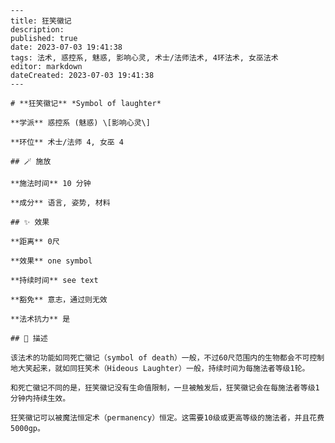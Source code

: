 
    ---
    title: 狂笑徽记
    description: 
    published: true
    date: 2023-07-03 19:41:38
    tags: 法术, 惑控系, 魅惑, 影响心灵, 术士/法师法术, 4环法术, 女巫法术
    editor: markdown
    dateCreated: 2023-07-03 19:41:38
    ---

    # **狂笑徽记** *Symbol of laughter*

    **学派** 惑控系 (魅惑) \[影响心灵\] 

    **环位** 术士/法师 4, 女巫 4

    ## 🪄 施放

    **施法时间** 10 分钟

    **成分** 语言, 姿势, 材料

    ## ✨ 效果  

    **距离** 0尺 

    **效果** one symbol 

    **持续时间** see text 

    **豁免** 意志，通过则无效

    **法术抗力** 是

    ## 📖 描述

    该法术的功能如同死亡徽记（symbol of death）一般，不过60尺范围内的生物都会不可控制地大笑起来，就如同狂笑术（Hideous Laughter）一般，持续时间为每施法者等级1轮。

    和死亡徽记不同的是，狂笑徽记没有生命值限制，一旦被触发后，狂笑徽记会在每施法者等级1分钟内持续生效。

    狂笑徽记可以被魔法恒定术（permanency）恒定。这需要10级或更高等级的施法者，并且花费5000gp。
    